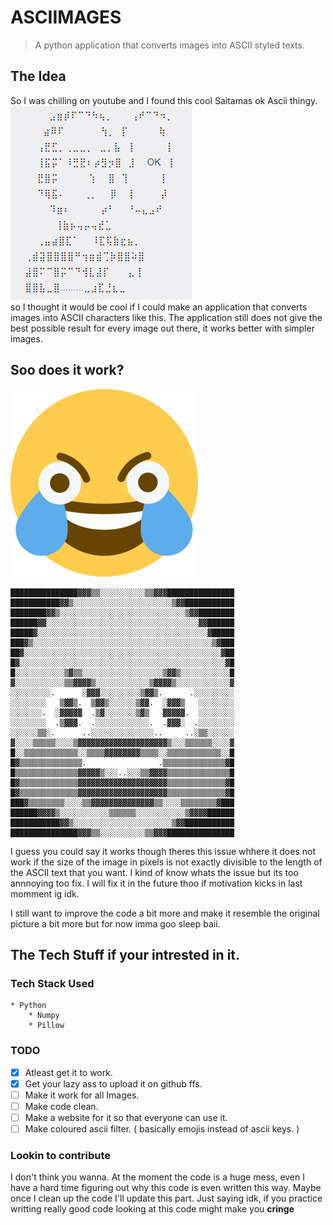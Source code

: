 # ASCIIMAGES 

> A python application that converts images into ASCII styled texts. 

## The Idea
So I was chilling on youtube and I found this cool Saitamas ok Ascii thingy.  
![Saitama: OK](https://github.com/fauwara/images-to-ascii/blob/master/src/saitama-ok-ascii.png?raw=true)  
so I thought it would be cool if I could make an application that converts images into ASCII characters like this.
The application still does not give the best possible result for every image out there, it works better with simpler images.

## Soo does it work?
![Cursed LMAO](https://github.com/fauwara/images-to-ascii/blob/master/src/lmao.png?raw=true)
```
███████████████▓▓▓▒▒░░░░░░░░░░▒▒▓▓▓███████████████
███████████▓▓▒░░░░░░░░░░░░░░░░░░░░░░▒▓▓███████████
████████▓▓▒░░░░░░░░░░░░░░░░░░░░░░░░░░░░▒▓▓████████
██████▓▓░░░░░░░░░░░░░░░░░░░░░░░░░░░░░░░░░░▓▓██████
█████▓░░░░░░░░░░░░░░░░░░░░░░░░░░░░░░░░░░░░░░▓█████
███▓▒░░░░░░░░░░░░░░░░░░░░░░░░░░░░░░░░░░░░░░░░▒▓███
██▓░░░░░░░░░░░░░░░░░░░░░░░░░░░░░░░░░░░░░░░░░░░░▓██
█▓░░░░░░░░░░░░░░░░░░░░░░░░░░░░░░░░░░░░░░░░░░░░░░▓█
█░░░░░░░░░░░▒▓▒▒░░░░░░░░░░░░░░░░░░▒▓▓▒░░░░░░░░░░░█
▓░░░░░░░░░░░▒▒▓▓▓▓▒░░░░░░░░░░░░▒▓▓▓▓▒░░░░░░░░░░░░▓
░░░░░░░░░.      ░▓▓▓░░░░░░░░░▒▓▓▒.      .░░░░░░░░░
░░░░░░░░   ▒▓▓▒.  ▒▓▓▒░░░░░░▒▓▓.  ░▓▓▓▒   ░░░░░░░░
░░░░░░░.  ░▓▓▓▓▓  .▒▓░░░░░░░▒▓▒   ▓▓▓▓▓.  ░░░░░░░░
░░░░░░░░  .▒▓▓▓.  .░░░░░░░░░░░░.  .▓▓▓░  .░░░░░░░░
░░░░░░▒▒░.      ..░░░░░░░░░░░░░░..     ..░▒▒░░░░░░
▓░░░░▒▒▒▒▒░░░░▒▓▓▓▓▓▓▓▓▓▓▓▓▓▓▓▓▓▓▓▓▒░░░▒▒▒▒▒▒░░░░▓
█░░▒▒▒▒▒▒▒▒▒▒▒▒░░▒▒▒▒▓▓▓▓▓▓▓▓▒▒▒▒░░▒▒▒▒▒▒▒▒▒▒▒▒░░█
█▓▒▒▒▒▒▒▒▒▒▒▒▒▒▒.                .▒▒▒▒▒▒▒▒▒▒▒▒▒▒▓█
█▒▒▒▒▒▒▒▒▒▒▒▒▒▒▓▓▓▓▓▒░░░..░░░▒▒▓▓▓▓▒▒▒▒▒▒▒▒▒▒▒▒▒▒█
█▓▒▒▒▒▒▒▒▒▒▒▒▒▒▓▓▓▓▓▓▓▓▓▓▓▓▓▓▓▓▓▓▓▓▒▒▒▒▒▒▒▒▒▒▒▒▒▓█
█▓▒▒▒▒▒▒▒▒▒▒▒▒▒▓▓▓▓▓▓▓▓▓▓▓▓▓▓▓▓▓▓▓▓▒▒▒▒▒▒▒▒▒▒▒▒▒▓█
███▓▒▒▒▒▒▒▒▒░░░░▒▒▓▓▓▓▓▓▓▓▓▓▓▓▓▓▒▒░░░░▒▒▒▒▒▒▒▒▓███
██████▓▓▓▓▒░░░░░░░░░░░▒▒▒▒▒▒░░░░░░░░░░░▒▓▓▓▓██████
███████████▓▓▒░░░░░░░░░░░░░░░░░░░░░░▒▓▓███████████
███████████████▓▓▓▒▒░░░░░░░░░░▒▒▓▓▓███████████████
```

I guess you could say it works though theres this issue whhere it does not work if the size of the image in pixels is not exactly divisible to the length of the ASCII text that you want. I kind of know whats the issue but its too annnoying too fix. I will fix it in the future thoo if motivation kicks in last momment ig idk.

I still want to improve the code a bit more and make it resemble the original picture a bit more but for now imma goo sleep baii.

## The Tech Stuff if your intrested in it.

### Tech Stack Used
    * Python
        * Numpy
        * Pillow

### TODO
- [x] Atleast get it to work.
- [x] Get your lazy ass to upload it on github ffs.
- [ ] Make it work for all Images.
- [ ] Make code clean.
- [ ] Make a website for it so that everyone can use it.
- [ ] Make coloured ascii filter. ( basically emojis instead of ascii keys. )

### Lookin to contribute
I don't think you wanna. At the moment the code is a huge mess, even I have a hard time figuring out why this code is even written this way.
Maybe once I clean up the code I'll update this part.
Just saying idk, if you practice writting really good code looking at this code might make you **cringe**
